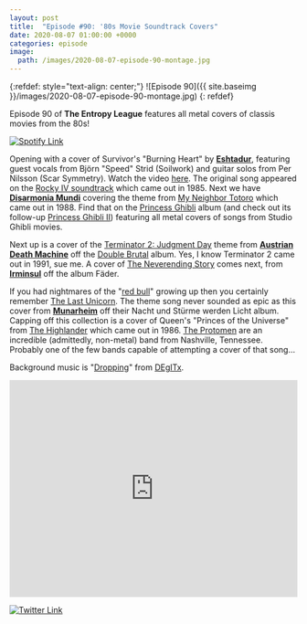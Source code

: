 ```yaml
---
layout: post
title:  "Episode #90: '80s Movie Soundtrack Covers"
date: 2020-08-07 01:00:00 +0000
categories: episode
image:
  path: /images/2020-08-07-episode-90-montage.jpg
---
```


{:refdef: style="text-align: center;"}
![Episode 90]({{ site.baseimg }}/images/2020-08-07-episode-90-montage.jpg)
{: refdef}

Episode 90 of **The Entropy League** features all metal covers of classis movies from the 80s!

[![Spotify Link](https://img.shields.io/badge/The%20Entropy%20League-Episode%2090-lightgrey?style=for-the-badge&logo=spotify)](https://open.spotify.com/playlist/0Qqb88uLk3K2EAmYXYxtXd)

<!-- more -->

Opening with a cover of Survivor's "Burning Heart" by [**Eshtadur**](https://eshtadur.bandcamp.com/), featuring guest vocals from Björn "Speed" Strid (Soilwork) and guitar solos from Per Nilsson (Scar Symmetry). Watch the video [here](https://www.youtube.com/watch?v=gJZvVGgon8g). The original song appeared on the [Rocky IV soundtrack](https://en.wikipedia.org/wiki/Rocky_IV_(soundtrack)) which came out in 1985. Next we have [**Disarmonia Mundi**](http://www.disarmoniamundi.com/) covering the theme from [My Neighbor Totoro](https://en.wikipedia.org/wiki/My_Neighbor_Totoro) which came out in 1988. Find that on the [Princess Ghibli](http://www.nausicaa.net/wiki/Princess_Ghibli_-_Imaginary_Flying_Machines) album (and check out its follow-up [Princess Ghibli II](http://www.nausicaa.net/wiki/Princess_Ghibli_II_-_Imaginary_Flying_Machines)) featuring all metal covers of songs from Studio Ghibli movies.

<p></p>

Next up is a cover of the [Terminator 2: Judgment Day](https://en.wikipedia.org/wiki/Terminator_2:_Judgment_Day) theme from [**Austrian Death Machine**](https://en.wikipedia.org/wiki/Austrian_Death_Machine) off the [Double Brutal](https://en.wikipedia.org/wiki/Double_Brutal) album. Yes, I know Terminator 2 came out in 1991, sue me. A cover of [The Neverending Story](https://en.wikipedia.org/wiki/The_NeverEnding_Story_(film)) comes next, from [**Irminsul**](https://irminsulgbg.bandcamp.com/) off the album Fäder. 

<p></p>

If you had nightmares of the "[red bull](https://youtu.be/g4BfU90n6T0?t=10)" growing up then you certainly remember [The Last Unicorn](https://en.wikipedia.org/wiki/The_Last_Unicorn_(film)). The theme song never sounded as epic as this cover from [**Munarheim**](https://munarheim.bandcamp.com/) off their Nacht und Stürme werden Licht album. Capping off this collection is a cover of Queen's "Princes of the Universe" from [The Highlander](https://en.wikipedia.org/wiki/Highlander_(film)) which came out in 1986. [The Protomen](https://theprotomen.bandcamp.com/) are an incredible (admittedly, non-metal) band from Nashville, Tennessee. Probably one of the few bands capable of attempting a cover of that song...

<p></p>

Background music is "[Dropping](https://soundcloud.com/degitx/dropping)" from [DEgITx](https://degitx.com/).

<iframe src="https://open.spotify.com/embed/playlist/0Qqb88uLk3K2EAmYXYxtXd" width="100%" height="380" frameborder="0" allowtransparency="true" allow="encrypted-media"></iframe>

[![Twitter Link](https://img.shields.io/twitter/follow/entropyjim?style=social)](https://twitter.com/entropyjim)

